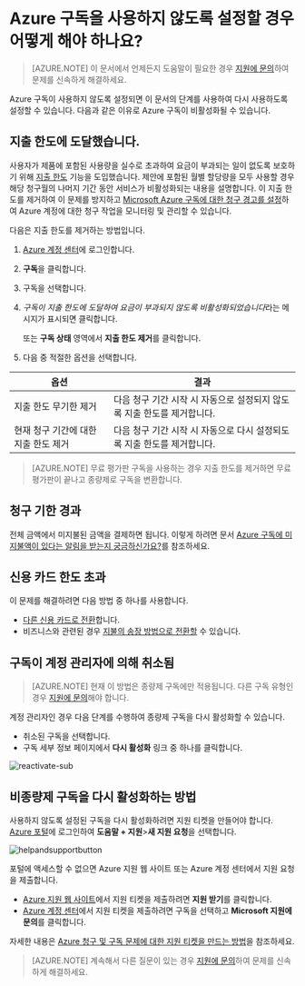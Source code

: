 <properties
	pageTitle="Azure 구독이 비활성화된 경우 어떻게 해야 합니까? | Microsoft Azure"
	description="Azure 구독이 비활성화되는 원인과 해결 방법을 설명"
	services=""
	documentationCenter=""
	authors="genlin"
	manager="msmbaldwin"
	editor=""
	tags="billing"
	/>

<tags
	ms.service="billing"
	ms.workload="na"
	ms.tgt_pltfrm="na"
	ms.devlang="na"
	ms.topic="article"
	ms.date="08/24/2016"
	ms.author="genli"/>

# Azure 구독을 사용하지 않도록 설정할 경우 어떻게 해야 하나요?

> [AZURE.NOTE] 이 문서에서 언제든지 도움말이 필요한 경우 [지원에 문의](https://portal.azure.com/?#blade/Microsoft_Azure_Support/HelpAndSupportBlade)하여 문제를 신속하게 해결하세요.

Azure 구독이 사용하지 않도록 설정되면 이 문서의 단계를 사용하여 다시 사용하도록 설정할 수 있습니다. 다음과 같은 이유로 Azure 구독이 비활성화될 수 있습니다.

## 지출 한도에 도달했습니다.

사용자가 제품에 포함된 사용량을 실수로 초과하여 요금이 부과되는 일이 없도록 보호하기 위해 [지출 한도](https://azure.microsoft.com/pricing/spending-limits/) 기능을 도입했습니다. 제안에 포함된 월별 할당량을 모두 사용할 경우 해당 청구월의 나머지 기간 동안 서비스가 비활성화되는 내용을 설명합니다. 이 지출 한도를 제거하여 이 문제를 방지하고 [Microsoft Azure 구독에 대한 청구 경고를 설정](billing-set-up-alerts.md)하여 Azure 계정에 대한 청구 작업을 모니터링 및 관리할 수 있습니다.

다음은 지출 한도를 제거하는 방법입니다.

1. [Azure 계정 센터](https://account.windowsazure.com/Home/Index)에 로그인합니다.

2. **구독**을 클릭합니다.

3. 구독을 선택합니다.

4. *구독이 지출 한도에 도달하여 요금이 부과되지 않도록 비활성화되었습니다*라는 메시지가 표시되면 클릭합니다.

	또는 **구독 상태** 영역에서 **지출 한도 제거**를 클릭합니다.

5. 다음 중 적절한 옵션을 선택합니다.

|옵션|결과|
|------|------|
|지출 한도 무기한 제거|다음 청구 기간 시작 시 자동으로 설정되지 않도록 지출 한도를 제거합니다.|
|현재 청구 기간에 대한 지출 한도 제거|다음 청구 기간 시작 시 자동으로 다시 설정되도록 지출 한도를 제거합니다.|

>[AZURE.NOTE] 무료 평가판 구독을 사용하는 경우 지출 한도를 제거하면 무료 평가판이 끝나고 종량제로 구독을 변환합니다.

## 청구 기한 경과

전체 금액에서 미지불된 금액을 결제하면 됩니다. 이렇게 하려면 문서 [Azure 구독에 미지불액이 있다는 알림을 받는지 궁금하신가요?](billing-azure-subscription-past-due-balance.md#what-can-you-do-to-resolve-the-issue)를 참조하세요.

## 신용 카드 한도 초과

이 문제를 해결하려면 다음 방법 중 하나를 사용합니다.

- [다른 신용 카드로 전환](billing-how-to-change-credit-card.md)합니다.
- 비즈니스와 관련된 경우 [지불의 송장 방법으로 전환할](https://azure.microsoft.com/pricing/invoicing/) 수 있습니다.

## 구독이 계정 관리자에 의해 취소됨

>[AZURE.NOTE] 현재 이 방법은 종량제 구독에만 적용됩니다. 다른 구독 유형인 경우 [지원에 문의](https://portal.azure.com/?#blade/Microsoft_Azure_Support/HelpAndSupportBlade)해야 합니다.

계정 관리자인 경우 다음 단계를 수행하여 종량제 구독을 다시 활성화할 수 있습니다.

- 취소된 구독을 선택합니다.
- 구독 세부 정보 페이지에서 **다시 활성화** 링크 중 하나를 클릭합니다.

![reactivate-sub](./media/billing-how-to-cancel-azure-subscription/reactivate-sub.png)

## 비종량제 구독을 다시 활성화하는 방법

사용하지 않도록 설정된 구독을 다시 활성화하려면 지원 티켓을 만들어야 합니다. [Azure 포털](https://portal.azure.com/)에 로그인하여 **도움말 + 지원**>**새 지원 요청**을 선택합니다.

![helpandsupportbutton](./media/billing-how-to-create-billing-support-ticket/helpandsupport.png)

포털에 액세스할 수 없으면 Azure 지원 웹 사이트 또는 Azure 계정 센터에서 지원 요청을 제출합니다.

 * [Azure 지원 웹 사이트](https://azure.microsoft.com/support/options/)에서 지원 티켓을 제출하려면 **지원 받기**를 클릭합니다.
 * [Azure 계정 센터](https://account.windowsazure.com/Subscriptions)에서 지원 티켓을 제출하려면 구독을 선택하고 **Microsoft 지원에 문의**를 클릭합니다.

자세한 내용은 [Azure 청구 및 구독 문제에 대한 지원 티켓을 만드는 방법](billing-how-to-create-billing-support-ticket.md)을 참조하세요.

> [AZURE.NOTE] 계속해서 다른 질문이 있는 경우 [지원에 문의](https://portal.azure.com/?#blade/Microsoft_Azure_Support/HelpAndSupportBlade)하여 문제를 신속하게 해결하세요.

<!---HONumber=AcomDC_0914_2016-->